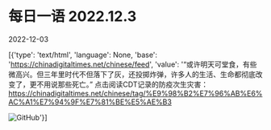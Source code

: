 # 每日一语 2022.12.3

2022-12-03

[{'type': 'text/html', 'language': None, 'base': 'https://chinadigitaltimes.net/chinese/feed', 'value': '“或许明天可堂食，有些微高兴。但三年里时代不但落下了灰，还投掷炸弹，许多人的生活、生命都彻底改变了，更不用说那些死亡。” 点击阅读CDT记录的防疫次生灾害：https://chinadigitaltimes.net/chinese/tag/%E9%98%B2%E7%96%AB%E6%AC%A1%E7%94%9F%E7%81%BE%E5%AE%B3

![GitHub](https://chinadigitaltimes.net/chinese/files/2022/12/20221203_dailyquote.png)'}]